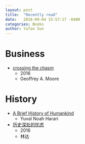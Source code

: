 ```yaml
---
layout: post
title:  "Recently read"
date:   2018-09-04 15:57:17 -0400
categories: Books
author: Yufan Sun
---
```


# Business
* [crossing the chasm](https://www.amazon.com/dp/0060517123/?tag=googhydr-20&hvadid=31473437937&hvpos=1t1&hvnetw=g&hvrand=5752649428712553932&hvpone=10.40&hvptwo=&hvqmt=b&hvdev=c&hvdvcmdl=&hvlocint=&hvlocphy=9016853&hvtargid=kwd-4993431912&ref=pd_sl_40gas40w7_b)
	* 2016
	* Geoffrey A. Moore

# History
* [A Brief History of Humankind](https://www.amazon.com/Sapiens-Humankind-Yuval-Noah-Harari/dp/0062316095)
    * Yuval Noah Harari
* [历史深处的忧虑](https://book.douban.com/subject/1027191/)
	* 2016
	* 林达